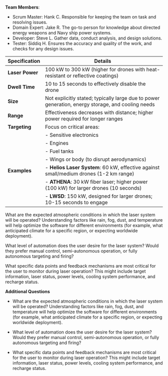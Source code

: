 **Team Members**:
- Scrum Master: Hank C. Responsible for keeping the team on task and resolving issues.
- Domain Expert:  Jake R. The go-to person for knowledge about directed energy weapons and Navy ship power systems.
- Developer: Steve L. Gather data, conduct analysis, and design solutions.
- Tester: Siddiq H. Ensures the accuracy and quality of the work, and checks for any design issues.
  
| Specification    | Details                                                                                       |
|-------------------|-----------------------------------------------------------------------------------------------|
| **Laser Power**   | 100 kW to 300 kW (higher for drones with heat-resistant or reflective coatings)             |
| **Dwell Time**    | 10 to 15 seconds to effectively disable the drone                                           |
| **Size**          | Not explicitly stated; typically large due to power generation, energy storage, and cooling needs |
| **Range**         | Effectiveness decreases with distance; higher power required for longer ranges               |
| **Targeting**     | Focus on critical areas:                                                                    |
|                   | - Sensitive electronics                                                                       |
|                   | - Engines                                                                                     |
|                   | - Fuel tanks                                                                                  |
|                   | - Wings or body (to disrupt aerodynamics)                                                    |
| **Examples**      | - **Helios Laser System**: 60 kW, effective against small/medium drones (1-2 km range)     |
|                   | - **ATHENA**: 30 kW fiber laser; higher power (100 kW) for larger drones (10 seconds)       |
|                   | - **LWSD**: 150 kW, designed for larger drones; 10-15 seconds to engage                      |

What are the expected atmospheric conditions in which the laser system will be operated? Understanding factors like rain, fog, dust, and temperature will help optimize the software for different environments (for example, what anticipated climate for a specific region, or expecting worldwide deployment).
 
What level of automation does the user desire for the laser system? Would they prefer manual control, semi-autonomous operation, or fully autonomous targeting and firing?
 
What specific data points and feedback mechanisms are most critical for the user to monitor during laser operation? This might include target information, laser status, power levels, cooling system performance, and recharge status.  

**Additional Questions**
- What are the expected atmospheric conditions in which the laser system will be operated? Understanding factors like rain, fog, dust, and temperature will help optimize the software for different environments (for example, what anticipated climate for a specific region, or expecting worldwide deployment).
 
- What level of automation does the user desire for the laser system? Would they prefer manual control, semi-autonomous operation, or fully autonomous targeting and firing?
 
- What specific data points and feedback mechanisms are most critical for the user to monitor during laser operation? This might include target information, laser status, power levels, cooling system performance, and recharge status.

